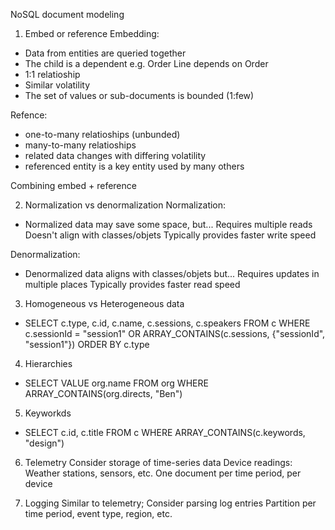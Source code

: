 NoSQL document modeling

1) Embed or reference
Embedding:
- Data from entities are queried together
- The child is a dependent e.g. Order Line depends on Order
- 1:1 relatioship
- Similar volatility
- The set of values or sub-documents is bounded (1:few)

Refence:
- one-to-many relatioships (unbunded)
- many-to-many relatioships
- related data changes with differing volatility
- referenced entity is a key entity used by many others

Combining embed + reference

2) Normalization vs denormalization
Normalization:
- Normalized data may save some space, but...
  Requires multiple reads
  Doesn't align with classes/objets
  Typically provides faster write speed
  
Denormalization:
- Denormalized data aligns with classes/objets but...
  Requires updates in multiple places
  Typically provides faster read speed
  
3) Homogeneous vs Heterogeneous data
- SELECT c.type, c.id, c.name, c.sessions, c.speakers 
  FROM c
  WHERE c.sessionId = "session1"
  OR ARRAY_CONTAINS(c.sessions, {"sessionId", "session1"})
  ORDER BY c.type
 
4) Hierarchies
- SELECT VALUE org.name FROM org WHERE ARRAY_CONTAINS(org.directs, "Ben")

5) Keyworkds
- SELECT c.id, c.title FROM c WHERE ARRAY_CONTAINS(c.keywords, "design")

6) Telemetry
Consider storage of time-series data
  Device readings: Weather stations, sensors, etc.
  One document per time period, per device

7) Logging
Similar to telemetry; Consider parsing log entries
Partition per time period, event type, region, etc.
